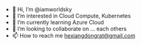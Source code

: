 - 👋 Hi, I’m @iamworldsky
- 👀 I’m interested in Cloud Compute, Kubernetes
- 🌱 I’m currently learning Azure Cloud
- 💞️ I’m looking to collaborate on ... each others
- 📫 How to reach me hexiangdongrat@gmail.com

<!---
iamworldsky/iamworldsky is a ✨ special ✨ repository because its `README.md` (this file) appears on your GitHub profile.
You can click the Preview link to take a look at your changes.
--->
